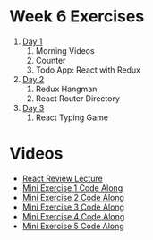# Week 6 Exercises

1. [Day 1](day1/)
    1. Morning Videos
    1. Counter
    1. Todo App: React with Redux
1. [Day 2](day2/)
    1. Redux Hangman
    1. React Router Directory
1. [Day 3](day3/typing)
    1. React Typing Game

# Videos

- [React Review Lecture](https://vimeo.com/278552488)
- [Mini Exercise 1 Code Along](https://vimeo.com/278559595)
- [Mini Exercise 2 Code Along](https://vimeo.com/278561676)
- [Mini Exercise 3 Code Along](https://vimeo.com/278563458)
- [Mini Exercise 4 Code Along](https://vimeo.com/278564724)
- [Mini Exercise 5 Code Along](https://vimeo.com/278567039)
